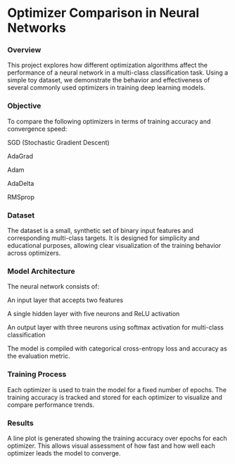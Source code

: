 # Optimizer Comparison in Neural Networks
### Overview
This project explores how different optimization algorithms affect the performance of a neural network in a multi-class classification task. Using a simple toy dataset, we demonstrate the behavior and effectiveness of several commonly used optimizers in training deep learning models.

### Objective
To compare the following optimizers in terms of training accuracy and convergence speed:

SGD (Stochastic Gradient Descent)

AdaGrad

Adam

AdaDelta

RMSprop

### Dataset
The dataset is a small, synthetic set of binary input features and corresponding multi-class targets. It is designed for simplicity and educational purposes, allowing clear visualization of the training behavior across optimizers.

### Model Architecture
The neural network consists of:

An input layer that accepts two features

A single hidden layer with five neurons and ReLU activation

An output layer with three neurons using softmax activation for multi-class classification

The model is compiled with categorical cross-entropy loss and accuracy as the evaluation metric.

### Training Process
Each optimizer is used to train the model for a fixed number of epochs. The training accuracy is tracked and stored for each optimizer to visualize and compare performance trends.

### Results
A line plot is generated showing the training accuracy over epochs for each optimizer. This allows visual assessment of how fast and how well each optimizer leads the model to converge.
